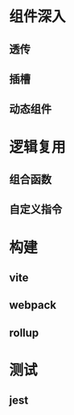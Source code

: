 # 组件深入
## 透传
## 插槽
## 动态组件

# 逻辑复用
## 组合函数
## 自定义指令

# 构建
## vite
## webpack
## rollup

# 测试
## jest

